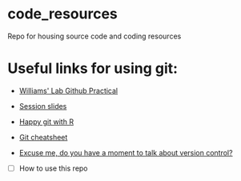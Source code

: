 # code_resources
Repo for housing source code and coding resources

# Useful links for using git:

- [Williams' Lab Github Practical](http://scottsfarley93.github.io/tutorial/2016/09/10/Williams-Lab-Github-Lesson.html)

- [Session slides](https://quinnasena.github.io/GitHub_basics/git_slides#1)

- [Happy git with R](https://happygitwithr.com/big-picture.html#why-git)

- [Git cheatsheet](https://www.atlassian.com/git/tutorials/atlassian-git-cheatsheet)

- [Excuse me, do you have a moment to talk about version control?](https://peerj.com/preprints/3159v2/)

- [ ] How to use this repo
